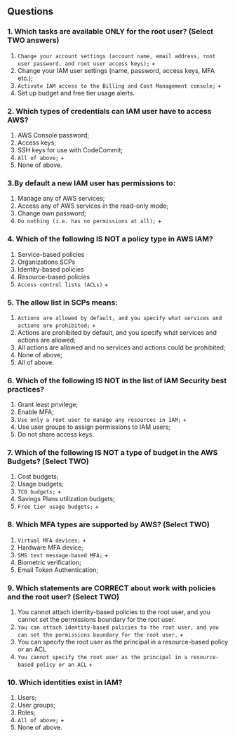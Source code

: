## Questions

### 1. Which tasks are available ONLY for the root user? (Select TWO answers)
1) `Change your account settings (account name, email address, root user password, and root user access keys);` +
2) Change your IAM user settings (name, password, access keys, MFA etc.);
3) `Activate IAM access to the Billing and Cost Management console;` +
4) Set up budget and free tier usage alerts.

### 2. Which types of credentials can IAM user have to access AWS?
1) AWS Console password;
2) Access keys;
3) SSH keys for use with CodeCommit;
4) `All of above;` +
5) None of above.

### 3.By default a new IAM user has permissions to:
1) Manage any of AWS services;
2) Access any of AWS services in the read-only mode;
3) Change own password;
4) `Do nothing (i.e. has no permissions at all);` +

### 4. Which of the following IS NOT a policy type in AWS IAM?
1) Service-based policies
2) Organizations SCPs
3) Identity-based policies
4) Resource-based policies
5) `Access control lists (ACLs)` +

### 5. The allow list in SCPs means:
1) `Actions are allowed by default, and you specify what services and actions are prohibited;` +
2) Actions are prohibited by default, and you specify what services and actions are allowed;
3) All actions are allowed and no services and actions could be prohibited;
4) None of above;
5) All of above.

### 6. Which of the following IS NOT in the list of IAM Security best practices?
1) Grant least privilege;
2) Enable MFA;
3) `Use only a root user to manage any resources in IAM;` +
4) Use user groups to assign permissions to IAM users;
5) Do not share access keys.

### 7. Which of the following IS NOT a type of budget in the AWS Budgets? (Select TWO)
1) Cost budgets;
2) Usage budgets;
3) `TCO budgets;` +
4) Savings Plans utilization budgets;
5) `Free tier usage budgets;` +

### 8. Which MFA types are supported by AWS? (Select TWO)
1) `Virtual MFA devices;` +
2) Hardware MFA device;
3) `SMS text message-based MFA;` +
4) Biometric verification;
5) Email Token Authentication;


### 9. Which statements are CORRECT about work with policies and the root user? (Select TWO)
1) You cannot attach identity-based policies to the root user, and you cannot set the permissions boundary for the root user.
2) `You can attach identity-based policies to the root user, and you can set the permissions boundary for the root user.` +
3) You can specify the root user as the principal in a resource-based policy or an ACL
4) `You cannot specify the root user as the principal in a resource-based policy or an ACL` +

### 10. Which identities exist in IAM?
1) Users;
2) User groups;
3) Roles;
4) `All of above;` + 
5) None of above. 
